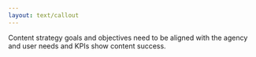 ```yaml
---
layout: text/callout
---
```


Content strategy goals and objectives need to be aligned with the agency and user needs and KPIs show content success.
